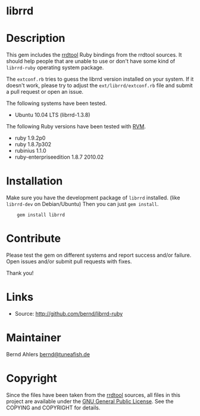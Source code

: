 librrd
======

# Description

This gem includes the [rrdtool](http://www.mrtg.org/rrdtool/) Ruby bindings from
the rrdtool sources. It should help people that are unable to use or don't have
some kind of `librrd-ruby` operating system package.

The `extconf.rb` tries to guess the librrd version installed on your system.
If it doesn't work, please try to adjust the `ext/librrd/extconf.rb` file
and submit a pull request or open an issue.

The following systems have been tested.

* Ubuntu 10.04 LTS (librrd-1.3.8)

The following Ruby versions have been tested with [RVM](http://rvm.beginrescueend.com/).

* ruby 1.9.2p0
* ruby 1.8.7p302
* rubinius 1.1.0
* ruby-enterpriseedition 1.8.7 2010.02

# Installation

Make sure you have the development package of `librrd` installed.
(like `librrd-dev` on Debian/Ubuntu) Then you can just `gem install`.

        gem install librrd

# Contribute

Please test the gem on different systems and report success and/or failure.
Open issues and/or submit pull requests with fixes.

Thank you!

# Links

* Source: http://github.com/bernd/librrd-ruby

# Maintainer

Bernd Ahlers <bernd@tuneafish.de>

# Copyright

Since the files have been taken from the [rrdtool](http://www.mrtg.org/rrdtool/)
sources, all files in this project are available under the
[GNU General Public License](http://www.gnu.org/copyleft/gpl.html). See the
COPYING and COPYRIGHT for details.
